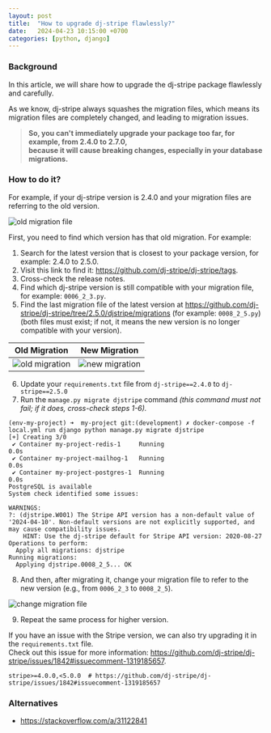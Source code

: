 ```yaml
---
layout: post
title:  "How to upgrade dj-stripe flawlessly?"
date:   2024-04-23 10:15:00 +0700
categories: [python, django]
---
```


### Background

In this article, we will share how to upgrade the dj-stripe package flawlessly and carefully.

As we know, dj-stripe always squashes the migration files, which means its migration files are completely changed, and leading to migration issues.

> **So, you can't immediately upgrade your package too far, for example, from 2.4.0 to 2.7.0, \
> because it will cause breaking changes, especially in your database migrations.**


### How to do it?

For example, if your dj-stripe version is 2.4.0 and your migration files are referring to the old version.

![old migration file](https://github.com/agusmakmun/agusmakmun.github.io/assets/7134451/d433d048-d3cf-4385-a7f6-f1890acfe206)

First, you need to find which version has that old migration. For example:

1. Search for the latest version that is closest to your package version, for example: 2.4.0 to 2.5.0.
2. Visit this link to find it: https://github.com/dj-stripe/dj-stripe/tags.
3. Cross-check the release notes.
4. Find which dj-stripe version is still compatible with your migration file, for example: `0006_2_3.py`.
5. Find the last migration file of the latest version at https://github.com/dj-stripe/dj-stripe/tree/2.5.0/djstripe/migrations (for example: `0008_2_5.py`) (both files must exist; if not, it means the new version is no longer compatible with your version).

| Old Migration | New Migration |
| ------------- | ------------- |
| ![old migration](https://github.com/agusmakmun/agusmakmun.github.io/assets/7134451/6958e5a5-2e6d-4dd7-a9e3-5f067a819378) | ![new migration](https://github.com/agusmakmun/agusmakmun.github.io/assets/7134451/4b075b78-5a34-4ed5-a23a-7dd1c8884bfa) |

6. Update your `requirements.txt` file from `dj-stripe==2.4.0` to `dj-stripe==2.5.0`
7. Run the `manage.py migrate djstripe` command _(this command must not fail; if it does, cross-check steps 1-6)._

```console
(env-my-project) ➜  my-project git:(development) ✗ docker-compose -f local.yml run django python manage.py migrate djstripe
[+] Creating 3/0
 ✔ Container my-project-redis-1     Running                                                                                                                                                                                  0.0s
 ✔ Container my-project-mailhog-1   Running                                                                                                                                                                                  0.0s
 ✔ Container my-project-postgres-1  Running                                                                                                                                                                                  0.0s
PostgreSQL is available
System check identified some issues:

WARNINGS:
?: (djstripe.W001) The Stripe API version has a non-default value of '2024-04-10'. Non-default versions are not explicitly supported, and may cause compatibility issues.
	HINT: Use the dj-stripe default for Stripe API version: 2020-08-27
Operations to perform:
  Apply all migrations: djstripe
Running migrations:
  Applying djstripe.0008_2_5... OK
```

8. And then, after migrating it, change your migration file to refer to the new version (e.g., from `0006_2_3` to `0008_2_5`).

![change migration file](https://github.com/agusmakmun/agusmakmun.github.io/assets/7134451/70ebe2d4-d780-4994-b05b-e361fc95dd3d)


9. Repeat the same process for higher version.


If you have an issue with the Stripe version, we can also try upgrading it in the `requirements.txt` file. \
Check out this issue for more information: https://github.com/dj-stripe/dj-stripe/issues/1842#issuecomment-1319185657.

```
stripe>=4.0.0,<5.0.0  # https://github.com/dj-stripe/dj-stripe/issues/1842#issuecomment-1319185657
```

### Alternatives

- https://stackoverflow.com/a/31122841
